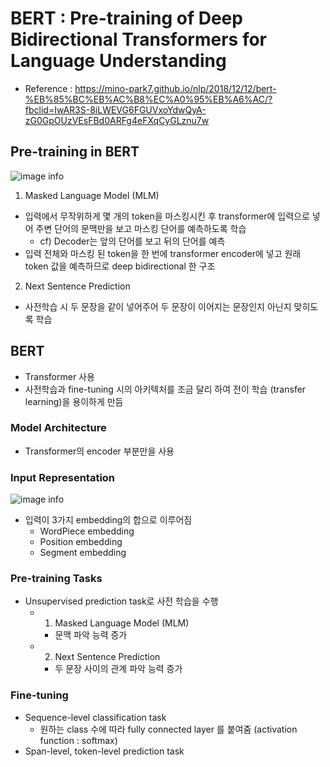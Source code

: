 # BERT : Pre-training of Deep Bidirectional Transformers for Language Understanding

- Reference : https://mino-park7.github.io/nlp/2018/12/12/bert-%EB%85%BC%EB%AC%B8%EC%A0%95%EB%A6%AC/?fbclid=IwAR3S-8iLWEVG6FGUVxoYdwQyA-zG0GpOUzVEsFBd0ARFg4eFXqCyGLznu7w

## Pre-training in BERT
![image info](https://mino-park7.github.io/images/2018/12/그림1-bert-openai-gpt-elmo-출처-bert논문.png)
1. Masked Language Model (MLM)
  - 입력에서 무작위하게 몇 개의 token을 마스킹시킨 후 transformer에 입력으로 넣어 주변 단어의 문맥만을 보고 마스킹 단어를 예측하도록 학습 
    - cf) Decoder는 앞의 단어를 보고 뒤의 단어를 예측 
  - 입력 전체와 마스킹 된 token을 한 번에 transformer encoder에 넣고 원래 token 값을 예측하므로 deep bidirectional 한 구조 
2. Next Sentence Prediction
  - 사전학습 시 두 문장을 같이 넣어주어 두 문장이 이어지는 문장인지 아닌지 맞히도록 학습 

## BERT 
- Transformer 사용
- 사전학습과 fine-tuning 시의 아키텍처를 조금 달리 하여 전이 학습 (transfer learning)을 용이하게 만듬 

### Model Architecture
- Transformer의 encoder 부분만을 사용 

### Input Representation
![image info](https://mino-park7.github.io/images/2019/02/bert-input-representation.png)
- 입력이 3가지 embedding의 합으로 이루어짐
  - WordPiece embedding 
  - Position embedding 
  - Segment embedding 
 
### Pre-training Tasks
- Unsupervised prediction task로 사전 학습을 수행 
  - 1) Masked Language Model (MLM)
    - 문맥 파악 능력 증가 
  - 2) Next Sentence Prediction
    - 두 문장 사이의 관계 파악 능력 증가 

### Fine-tuning
- Sequence-level classification task
  - 원하는 class 수에 따라 fully connected layer 를 붙여줌 (activation function : softmax) 
- Span-level, token-level prediction task
  
